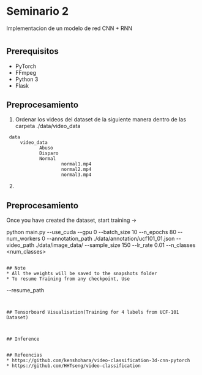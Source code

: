 # Seminario 2
Implementacion de un modelo de red CNN + RNN
 

#
## Prerequisitos
* PyTorch 
* FFmpeg
* Python 3
* Flask

## Preprocesamiento 
1. Ordenar los videos del dataset de la siguiente manera dentro de las carpeta ./data/video_data

  ```
   data 
       video_data    
              Abuso
              Disparo
              Normal 
                      normal1.mp4
                      normal2.mp4
                      normal3.mp4
  ```


 2. 
  

## Preprocesamiento 
Once you have created the dataset, start training ->
 
python main.py --use_cuda --gpu 0 --batch_size 10 --n_epochs 80 --num_workers 0  --annotation_path ./data/annotation/ucf101_01.json --video_path ./data/image_data/ --sample_size 150 --lr_rate 0.01 --n_classes <num_classes>
```

## Note 
* All the weights will be saved to the snapshots folder 
* To resume Training from any checkpoint, Use
```
--resume_path <path-to-model> 
```


## Tensorboard Visualisation(Training for 4 labels from UCF-101 Dataset)
 


## Inference
 

## Refeencias
* https://github.com/kenshohara/video-classification-3d-cnn-pytorch
* https://github.com/HHTseng/video-classification

 

